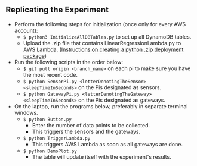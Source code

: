 ## Replicating the Experiment
* Perform the following steps for initialization (once only for every AWS account):
    * `$ python3 InitializeAllDBTables.py` to set up all DynamoDB tables.
    * Upload the .zip file that contains LinearRegressionLambda.py to AWS Lambda. ([Instructions on creating a python .zip deployment package](http://docs.aws.amazon.com/lambda/latest/dg/lambda-python-how-to-create-deployment-package.html))
* Run the following scripts in the order below:
    * `$ git pull origin <branch_name>` on each pi to make sure you have the most recent code.
    * `$ python SensorPi.py <letterDenotingTheSensor> <sleepTimeInSeconds>` on the Pis designated as sensors.
    * `$ python GatewayPi.py <letterDenotingTheGateway> <sleepTimeInSeconds>` on the Pis designated as gateways.
* On the laptop, run the programs below, preferably in separate terminal windows.
    * `$ python Button.py` 
        * Enter the number of data points to be collected.
        * This triggers the sensors and the gateways.
    * `$ python TriggerLambda.py`
        * This triggers AWS Lambda as soon as all gateways are done.
    * `$ python DemoPlot.py`
        * The table will update itself with the experiment's results.